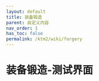 ```yaml
---
layout: default
title: 装备锻造
parent: 自定义内容
nav_order: 1
has_toc: false
permalink: /ktm2/wiki/forgery
---
```


# 装备锻造-测试界面
